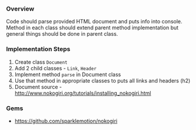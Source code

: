 ### Overview
Code should parse provided HTML document and puts info into console.
Method in each class should extend parent method implementation
but general things should be done in parent class.

### Implementation Steps
1. Create class `Document`
2. Add 2 child classes - `Link`, `Header`
3. Implement method `parse` in Document class
4. Use that method in appropriate classes to puts all links and headers (h2)
5. Document source - <http://www.nokogiri.org/tutorials/installing_nokogiri.html>

### Gems
- <https://github.com/sparklemotion/nokogiri>
